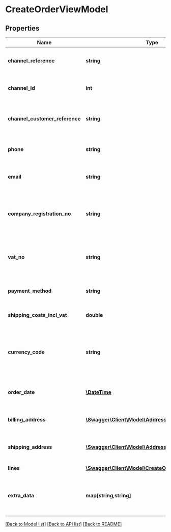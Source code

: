 # CreateOrderViewModel

## Properties
Name | Type | Description | Notes
------------ | ------------- | ------------- | -------------
**channel_reference** | **string** | The unique order number used by the Channel | 
**channel_id** | **int** | The id of the Channel to create the order for. | 
**channel_customer_reference** | **string** | The unique customer number used by the Channel | [optional] 
**phone** | **string** | The customer&#39;s phone number | [optional] 
**email** | **string** | The customer&#39;s email address | 
**company_registration_no** | **string** | The customer&#39;s company registration number (chamber of commerce) | [optional] 
**vat_no** | **string** | The customer&#39;s company VAT registration number | [optional] 
**payment_method** | **string** | The payment method used by the customer | [optional] 
**shipping_costs_incl_vat** | **double** | The shipping fee including VAT | [optional] 
**currency_code** | **string** | The ISO 4217 currency code of the currency in which the order was placed. | 
**order_date** | [**\DateTime**](\DateTime.md) | The moment the order was placed at the Channel | [optional] 
**billing_address** | [**\Swagger\Client\Model\Address**](Address.md) | The customer&#39;s invoice/billing address | [optional] 
**shipping_address** | [**\Swagger\Client\Model\Address**](Address.md) | The customer&#39;s shipping address | 
**lines** | [**\Swagger\Client\Model\CreateOrderLineViewModel[]**](CreateOrderLineViewModel.md) | The order lines | 
**extra_data** | **map[string,string]** | Any extra key/value pairs with information about the order | [optional] 

[[Back to Model list]](../README.md#documentation-for-models) [[Back to API list]](../README.md#documentation-for-api-endpoints) [[Back to README]](../README.md)



